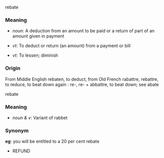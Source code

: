rebate
### Meaning
+ _noun_: A deduction from an amount to be paid or a return of part of an amount given in payment

+ _vt_: To deduct or return (an amount) from a payment or bill
+ _vt_: To lessen; diminish

### Origin

From Middle English rebaten, to deduct, from Old French rabattre, rebattre, to reduce, to beat down again : re-, re- + abbattre, to beat down; see abate

rebate
### Meaning
+ _noun & v_: Variant of rabbet

### Synonym

__eg__: you will be entitled to a 20 per cent rebate

+ REFUND


